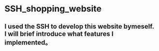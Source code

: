 # SSH_shopping_website
## I used the SSH to develop this website bymeself. I will brief introduce what features I implemented。
